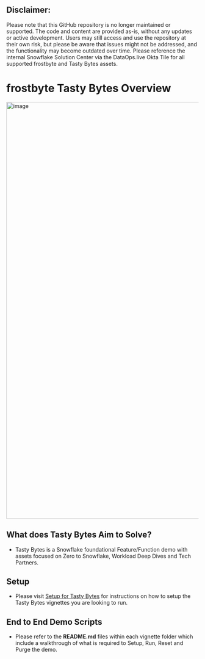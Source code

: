 ## Disclaimer:
Please note that this GitHub repository is no longer maintained or supported. The code and content are provided as-is, without any updates or active development. Users may still access and use the repository at their own risk, but please be aware that issues might not be addressed, and the functionality may become outdated over time. Please reference the internal Snowflake Solution Center via the DataOps.live Okta Tile for all supported frostbyte and Tasty Bytes assets.


# frostbyte Tasty Bytes Overview

<img width="1093" alt="image" src="https://user-images.githubusercontent.com/69591821/215190515-fb6b2c47-4916-4817-a8ba-af1067235762.png">

## What does Tasty Bytes Aim to Solve?
- Tasty Bytes is a Snowflake foundational Feature/Function demo with assets focused on Zero to Snowflake, Workload Deep Dives and Tech Partners.

## Setup
- Please visit [Setup for Tasty Bytes](https://github.com/snowflakecorp/frostbytes/tree/main/Tasty%20Bytes/20%20-%20setup) for instructions on how to setup the Tasty Bytes vignettes you are looking to run.

## End to End Demo Scripts
   - Please refer to the **README.md** files within each vignette folder which include a walkthrough of what is required to Setup, Run, Reset and Purge the demo.
